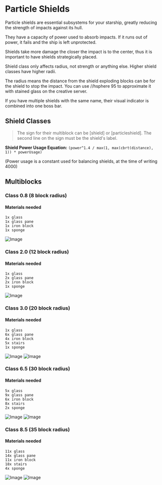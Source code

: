# Particle Shields

Particle shields are essential subsystems for your starship, greatly reducing the strength of impacts against its hull.

They have a capacity of power used to absorb impacts. If it runs out of power, it fails and the ship is left unprotected.

Shields take more damage the closer the impact is to the center, thus it is important to have shields strategically placed.

Shield class only affects radius, not strength or anything else. Higher shield classes have higher radii.

The radius means the distance from the shield exploding blocks can be for the shield to stop the impact. You can use //hsphere 95  to approximate it with stained glass on the creative server.

If you have multiple shields with the same name, their visual indicator is combined into one boss bar.

## Shield Classes

> The sign for their multiblock can be \[shield\] or \[particleshield\]. The second line on the sign must be the shield's label.

**Shield Power Usage Equation:** `(power^1.4 / max(1, max(cbrt(distance), 1)) * powerUsage)`

\(Power usage is a constant used for balancing shields, at the time of writing 4000\)

## Multiblocks

### Class 0.8 \(8 block radius\)

#### Materials needed

```text
1x glass
1x glass pane
1x iron block
1x sponge
```

![Image](https://raw.githubusercontent.com/StarLegacy/StarLegacy.Wiki/48ecd68cd23ece2a32b53a34e415344d2c441923/Images/Particle%20Shields/a98c52ec5b882c8e1047c79be2c36e1a.png)

### Class 2.0 \(12 block radius\)

#### Materials needed

```text
1x glass
2x glass pane
2x iron block
1x sponge
```

![Image](https://raw.githubusercontent.com/StarLegacy/StarLegacy.Wiki/48ecd68cd23ece2a32b53a34e415344d2c441923/Images/Particle%20Shields/Screenshot_24.png)

### Class 3.0 \(20 block radius\)

#### Materials needed

```text
1x glass
6x glass pane
4x iron block
5x stairs
1x sponge
```

![Image](https://raw.githubusercontent.com/StarLegacy/StarLegacy.Wiki/48ecd68cd23ece2a32b53a34e415344d2c441923/Images/Particle%20Shields/6ba154bec3cbafbd6d20c448b31fa40a.png) ![Image](https://raw.githubusercontent.com/StarLegacy/StarLegacy.Wiki/48ecd68cd23ece2a32b53a34e415344d2c441923/Images/Particle%20Shields/d7405f97c7a48627c0c9652e37b88b19.png)

### Class 6.5 \(30 block radius\)

#### Materials needed

```text
5x glass
9x glass pane
6x iron block
8x stairs
2x sponge
```

![Image](https://raw.githubusercontent.com/StarLegacy/StarLegacy.Wiki/48ecd68cd23ece2a32b53a34e415344d2c441923/Images/Particle%20Shields/b4d7e120424490118f0ff01c23c64dbd.png) ![Image](https://raw.githubusercontent.com/StarLegacy/StarLegacy.Wiki/48ecd68cd23ece2a32b53a34e415344d2c441923/Images/Particle%20Shields/4196adcdb58ad6ef27280fe97d24b9cc.png)

### Class 8.5 \(35 block radius\)

#### Materials needed

```text
11x glass
14x glass pane
11x iron block
18x stairs
4x sponge
```

![Image](https://raw.githubusercontent.com/StarLegacy/StarLegacy.Wiki/48ecd68cd23ece2a32b53a34e415344d2c441923/Images/Particle%20Shields/9cf0e84bb37bb3ec4de0b94efdbcc40a.png) ![Image](https://raw.githubusercontent.com/StarLegacy/StarLegacy.Wiki/48ecd68cd23ece2a32b53a34e415344d2c441923/Images/Particle%20Shields/fbc0c2e91d26ef651381b2d2984148ee.png)

